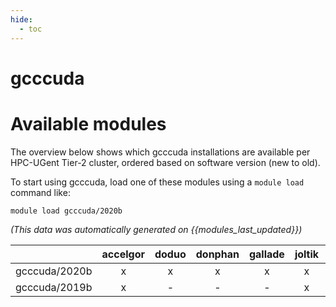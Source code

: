```yaml
---
hide:
  - toc
---
```


gcccuda
=======

# Available modules


The overview below shows which gcccuda installations are available per HPC-UGent Tier-2 cluster, ordered based on software version (new to old).

To start using gcccuda, load one of these modules using a `module load` command like:

```shell
module load gcccuda/2020b
```

*(This data was automatically generated on {{modules_last_updated}})*  

| |accelgor|doduo|donphan|gallade|joltik|shinx|skitty|
| :---: | :---: | :---: | :---: | :---: | :---: | :---: | :---: |
|gcccuda/2020b|x|x|x|x|x|-|-|
|gcccuda/2019b|x|-|-|-|x|-|-|
